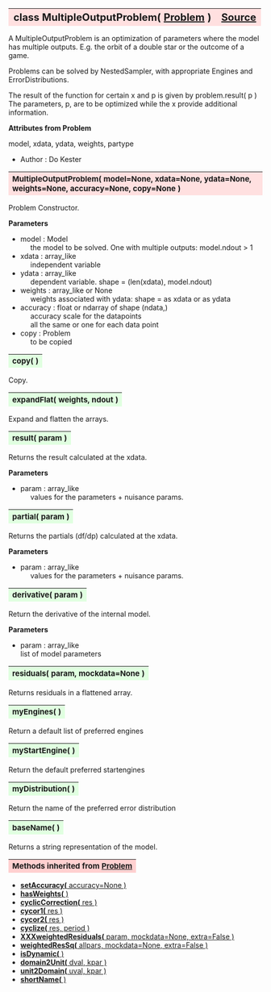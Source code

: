 ---
---
<br><br>

<a name="MultipleOutputProblem"></a>
<table><thead style="background-color:#FFE0E0; width:100%; font-size:20px"><tr><th style="text-align:left">
<strong>class MultipleOutputProblem(</strong> <a href="./Problem.html">Problem</a> )</th><th style="text-align:right"><a href=https://github.com/dokester/BayesicFitting/blob/master/BayesicFitting/source/MultipleOutputProblem.py target=_blank>Source</a></th></tr></thead></table>
<p>

A MultipleOutputProblem is an optimization of parameters where the model
has multiple outputs. E.g. the orbit of a double star or the outcome of
a game.

Problems can be solved by NestedSampler, with appropriate Engines and
ErrorDistributions.

The result of the function for certain x and p is given by
problem.result( p )
The parameters, p, are to be optimized while the x provide additional
information.

<b>Attributes from Problem</b>

model, xdata, ydata, weights, partype

* Author  :          Do Kester<br>


<a name="MultipleOutputProblem"></a>
<table><thead style="background-color:#FFE0E0; width:100%; font-size:15px"><tr><th style="text-align:left">
<strong>MultipleOutputProblem(</strong> model=None, xdata=None, ydata=None, weights=None,
 accuracy=None, copy=None )
</th></tr></thead></table>
<p>

Problem Constructor.

<b>Parameters</b>

* model  :  Model<br>
&nbsp;&nbsp;&nbsp;&nbsp; the model to be solved. One with multiple outputs: model.ndout > 1<br>
* xdata  :  array_like<br>
&nbsp;&nbsp;&nbsp;&nbsp; independent variable<br>
* ydata  :  array_like<br>
&nbsp;&nbsp;&nbsp;&nbsp; dependent variable. shape = (len(xdata), model.ndout)<br>
* weights  :  array_like or None<br>
&nbsp;&nbsp;&nbsp;&nbsp; weights associated with ydata: shape = as xdata or as ydata<br>
* accuracy  :  float or ndarray of shape (ndata,)<br>
&nbsp;&nbsp;&nbsp;&nbsp; accuracy scale for the datapoints<br>
&nbsp;&nbsp;&nbsp;&nbsp; all the same or one for each data point<br>
* copy  :  Problem<br>
&nbsp;&nbsp;&nbsp;&nbsp; to be copied<br>


<a name="copy"></a>
<table><thead style="background-color:#E0FFE0; width:100%; font-size:15px"><tr><th style="text-align:left">
<strong>copy(</strong> )
</th></tr></thead></table>
<p>

Copy.


<a name="expandFlat"></a>
<table><thead style="background-color:#E0FFE0; width:100%; font-size:15px"><tr><th style="text-align:left">
<strong>expandFlat(</strong> weights, ndout ) 
</th></tr></thead></table>
<p>

Expand and flatten the arrays.


<a name="result"></a>
<table><thead style="background-color:#E0FFE0; width:100%; font-size:15px"><tr><th style="text-align:left">
<strong>result(</strong> param )
</th></tr></thead></table>
<p>

Returns the result calculated at the xdata.

<b>Parameters</b>

* param  :  array_like<br>
&nbsp;&nbsp;&nbsp;&nbsp; values for the parameters + nuisance params.<br>


<a name="partial"></a>
<table><thead style="background-color:#E0FFE0; width:100%; font-size:15px"><tr><th style="text-align:left">
<strong>partial(</strong> param ) 
</th></tr></thead></table>
<p>

Returns the partials (df/dp) calculated at the xdata.

<b>Parameters</b>

* param  :  array_like<br>
&nbsp;&nbsp;&nbsp;&nbsp; values for the parameters + nuisance params.<br>


<a name="derivative"></a>
<table><thead style="background-color:#E0FFE0; width:100%; font-size:15px"><tr><th style="text-align:left">
<strong>derivative(</strong> param ) 
</th></tr></thead></table>
<p>

Return the derivative of the internal model.

<b>Parameters</b>

* param  :  array_like<br>
    list of model parameters

<a name="residuals"></a>
<table><thead style="background-color:#E0FFE0; width:100%; font-size:15px"><tr><th style="text-align:left">
<strong>residuals(</strong> param, mockdata=None ) 
</th></tr></thead></table>
<p>

Returns residuals in a flattened array.

<a name="myEngines"></a>
<table><thead style="background-color:#E0FFE0; width:100%; font-size:15px"><tr><th style="text-align:left">
<strong>myEngines(</strong> ) 
</th></tr></thead></table>
<p>

Return a default list of preferred engines

<a name="myStartEngine"></a>
<table><thead style="background-color:#E0FFE0; width:100%; font-size:15px"><tr><th style="text-align:left">
<strong>myStartEngine(</strong> ) 
</th></tr></thead></table>
<p>

Return the default preferred startengines

<a name="myDistribution"></a>
<table><thead style="background-color:#E0FFE0; width:100%; font-size:15px"><tr><th style="text-align:left">
<strong>myDistribution(</strong> ) 
</th></tr></thead></table>
<p>

Return the name of the preferred error distribution

<a name="baseName"></a>
<table><thead style="background-color:#E0FFE0; width:100%; font-size:15px"><tr><th style="text-align:left">
<strong>baseName(</strong> )
</th></tr></thead></table>
<p>
Returns a string representation of the model. 

<table><thead style="background-color:#FFD0D0; width:100%; font-size:15px"><tr><th style="text-align:left">
<strong>Methods inherited from</strong> <a href="./Problem.html">Problem</a></th></tr></thead></table>


* [<strong>setAccuracy(</strong> accuracy=None ) ](./Problem.md#setAccuracy)
* [<strong>hasWeights(</strong> )](./Problem.md#hasWeights)
* [<strong>cyclicCorrection(</strong> res )](./Problem.md#cyclicCorrection)
* [<strong>cycor1(</strong> res )](./Problem.md#cycor1)
* [<strong>cycor2(</strong> res )](./Problem.md#cycor2)
* [<strong>cyclize(</strong> res, period ) ](./Problem.md#cyclize)
* [<strong>XXXweightedResiduals(</strong> param, mockdata=None, extra=False ) ](./Problem.md#XXXweightedResiduals)
* [<strong>weightedResSq(</strong> allpars, mockdata=None, extra=False ) ](./Problem.md#weightedResSq)
* [<strong>isDynamic(</strong> ) ](./Problem.md#isDynamic)
* [<strong>domain2Unit(</strong> dval, kpar ) ](./Problem.md#domain2Unit)
* [<strong>unit2Domain(</strong> uval, kpar ) ](./Problem.md#unit2Domain)
* [<strong>shortName(</strong> ) ](./Problem.md#shortName)
